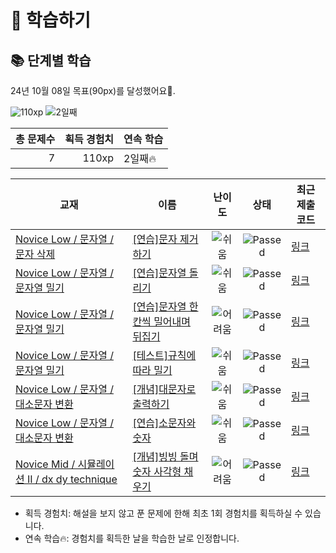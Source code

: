 # 📖 학습하기

## 📚 단계별 학습
24년 10월 08일 목표(90px)를 달성했어요🥳.

![110xp](https://img.shields.io/badge/EXP-110xp-%235cb85c.svg?for-the-badge)
![2일째](https://img.shields.io/badge/연속학습-2일째-%23E34F26.svg?for-the-badge)

|총 문제수|획득 경험치|연속 학습|
|---:|---:|---|
7|110xp|2일째🔥|

|교재|이름|난이도|상태|최근 제출 코드|
|---|---|:---:|:---:|---|
|[Novice Low / 문자열 / 문자 삭제](https://www.codetree.ai/missions?missionId=4)|[[연습]문자 제거하기](https://www.codetree.ai/missions/4/problems/del-char)|![쉬움][easy]|![Passed][passed]|[링크](https://github.com/2017tmxkxm/codetree-TILs/blob/main/241008/%EB%AC%B8%EC%9E%90%20%EC%A0%9C%EA%B1%B0%ED%95%98%EA%B8%B0/del-char.java)|
|[Novice Low / 문자열 / 문자열 밀기](https://www.codetree.ai/missions?missionId=4)|[[연습]문자열 돌리기](https://www.codetree.ai/missions/4/problems/SPin-SPring)|![쉬움][easy]|![Passed][passed]|[링크](https://github.com/2017tmxkxm/codetree-TILs/blob/main/241008/%EB%AC%B8%EC%9E%90%EC%97%B4%20%EB%8F%8C%EB%A6%AC%EA%B8%B0/SPin-SPring.java)|
|[Novice Low / 문자열 / 문자열 밀기](https://www.codetree.ai/missions?missionId=4)|[[연습]문자열 한 칸씩 밀어내며 뒤집기](https://www.codetree.ai/missions/4/problems/shift-reverse-string)|![어려움][hard]|![Passed][passed]|[링크](https://github.com/2017tmxkxm/codetree-TILs/blob/main/241008/%EB%AC%B8%EC%9E%90%EC%97%B4%20%ED%95%9C%20%EC%B9%B8%EC%94%A9%20%EB%B0%80%EC%96%B4%EB%82%B4%EB%A9%B0%20%EB%92%A4%EC%A7%91%EA%B8%B0/shift-reverse-string.java)|
|[Novice Low / 문자열 / 문자열 밀기](https://www.codetree.ai/missions?missionId=4)|[[테스트]규칙에 따라 밀기](https://www.codetree.ai/missions/4/problems/push-by-the-rules)|![쉬움][easy]|![Passed][passed]|[링크](https://github.com/2017tmxkxm/codetree-TILs/blob/main/241008/%EA%B7%9C%EC%B9%99%EC%97%90%20%EB%94%B0%EB%9D%BC%20%EB%B0%80%EA%B8%B0/push-by-the-rules.java)|
|[Novice Low / 문자열 / 대소문자 변환](https://www.codetree.ai/missions?missionId=4)|[[개념]대문자로 출력하기](https://www.codetree.ai/missions/4/problems/print-in-capital)|![쉬움][easy]|![Passed][passed]|[링크](https://github.com/2017tmxkxm/codetree-TILs/blob/main/241008/%EB%8C%80%EB%AC%B8%EC%9E%90%EB%A1%9C%20%EC%B6%9C%EB%A0%A5%ED%95%98%EA%B8%B0/print-in-capital.java)|
|[Novice Low / 문자열 / 대소문자 변환](https://www.codetree.ai/missions?missionId=4)|[[연습]소문자와 숫자](https://www.codetree.ai/missions/4/problems/letter-and-number)|![쉬움][easy]|![Passed][passed]|[링크](https://github.com/2017tmxkxm/codetree-TILs/blob/main/241008/%EC%86%8C%EB%AC%B8%EC%9E%90%EC%99%80%20%EC%88%AB%EC%9E%90/letter-and-number.java)|
|[Novice Mid / 시뮬레이션 II / dx dy technique](https://www.codetree.ai/missions?missionId=5)|[[개념]빙빙 돌며 숫자 사각형 채우기](https://www.codetree.ai/missions/5/problems/snail-number-square)|![어려움][hard]|![Passed][passed]|[링크](https://github.com/2017tmxkxm/codetree-TILs/blob/main/241008/%EB%B9%99%EB%B9%99%20%EB%8F%8C%EB%A9%B0%20%EC%88%AB%EC%9E%90%20%EC%82%AC%EA%B0%81%ED%98%95%20%EC%B1%84%EC%9A%B0%EA%B8%B0/snail-number-square.java)|


* 획득 경험치: 해설을 보지 않고 푼 문제에 한해 최초 1회 경험치를 획득하실 수 있습니다.
* 연속 학습🔥: 경험치를 획득한 날을 학습한 날로 인정합니다.










[b5]: https://img.shields.io/badge/Bronze_5-%235D3E31.svg
[b4]: https://img.shields.io/badge/Bronze_4-%235D3E31.svg
[b3]: https://img.shields.io/badge/Bronze_3-%235D3E31.svg
[b2]: https://img.shields.io/badge/Bronze_2-%235D3E31.svg
[b1]: https://img.shields.io/badge/Bronze_1-%235D3E31.svg
[s5]: https://img.shields.io/badge/Silver_5-%23394960.svg
[s4]: https://img.shields.io/badge/Silver_4-%23394960.svg
[s3]: https://img.shields.io/badge/Silver_3-%23394960.svg
[s2]: https://img.shields.io/badge/Silver_2-%23394960.svg
[s1]: https://img.shields.io/badge/Silver_1-%23394960.svg
[g5]: https://img.shields.io/badge/Gold_5-%23FFC433.svg
[g4]: https://img.shields.io/badge/Gold_4-%23FFC433.svg
[g3]: https://img.shields.io/badge/Gold_3-%23FFC433.svg
[g2]: https://img.shields.io/badge/Gold_2-%23FFC433.svg
[g1]: https://img.shields.io/badge/Gold_1-%23FFC433.svg
[p5]: https://img.shields.io/badge/Platinum_5-%2376DDD8.svg
[p4]: https://img.shields.io/badge/Platinum_4-%2376DDD8.svg
[p3]: https://img.shields.io/badge/Platinum_3-%2376DDD8.svg
[p2]: https://img.shields.io/badge/Platinum_2-%2376DDD8.svg
[p1]: https://img.shields.io/badge/Platinum_1-%2376DDD8.svg
[passed]: https://img.shields.io/badge/Passed-%23009D27.svg
[failed]: https://img.shields.io/badge/Failed-%23D24D57.svg
[easy]: https://img.shields.io/badge/쉬움-%235cb85c.svg?for-the-badge
[medium]: https://img.shields.io/badge/보통-%23FFC433.svg?for-the-badge
[hard]: https://img.shields.io/badge/어려움-%23D24D57.svg?for-the-badge